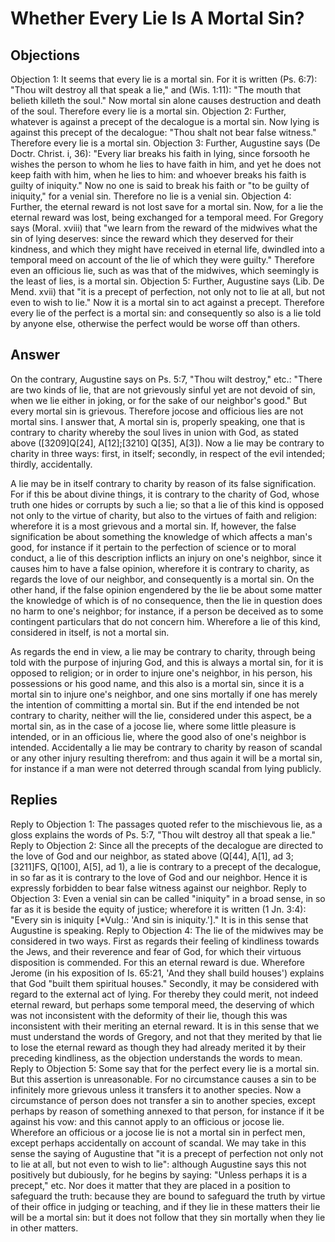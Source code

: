 # Whether Every Lie Is A Mortal Sin?
## Objections
Objection 1: It seems that every lie is a mortal sin. For it is written (Ps. 6:7): "Thou wilt destroy all that speak a lie," and (Wis. 1:11): "The mouth that belieth killeth the soul." Now mortal sin alone causes destruction and death of the soul. Therefore every lie is a mortal sin.
Objection 2: Further, whatever is against a precept of the decalogue is a mortal sin. Now lying is against this precept of the decalogue: "Thou shalt not bear false witness." Therefore every lie is a mortal sin.
Objection 3: Further, Augustine says (De Doctr. Christ. i, 36): "Every liar breaks his faith in lying, since forsooth he wishes the person to whom he lies to have faith in him, and yet he does not keep faith with him, when he lies to him: and whoever breaks his faith is guilty of iniquity." Now no one is said to break his faith or "to be guilty of iniquity," for a venial sin. Therefore no lie is a venial sin.
Objection 4: Further, the eternal reward is not lost save for a mortal sin. Now, for a lie the eternal reward was lost, being exchanged for a temporal meed. For Gregory says (Moral. xviii) that "we learn from the reward of the midwives what the sin of lying deserves: since the reward which they deserved for their kindness, and which they might have received in eternal life, dwindled into a temporal meed on account of the lie of which they were guilty." Therefore even an officious lie, such as was that of the midwives, which seemingly is the least of lies, is a mortal sin.
Objection 5: Further, Augustine says (Lib. De Mend. xvii) that "it is a precept of perfection, not only not to lie at all, but not even to wish to lie." Now it is a mortal sin to act against a precept. Therefore every lie of the perfect is a mortal sin: and consequently so also is a lie told by anyone else, otherwise the perfect would be worse off than others.
## Answer
On the contrary, Augustine says on Ps. 5:7, "Thou wilt destroy," etc.: "There are two kinds of lie, that are not grievously sinful yet are not devoid of sin, when we lie either in joking, or for the sake of our neighbor's good." But every mortal sin is grievous. Therefore jocose and officious lies are not mortal sins.
I answer that, A mortal sin is, properly speaking, one that is contrary to charity whereby the soul lives in union with God, as stated above ([3209]Q[24], A[12];[3210] Q[35], A[3]). Now a lie may be contrary to charity in three ways: first, in itself; secondly, in respect of the evil intended; thirdly, accidentally.

A lie may be in itself contrary to charity by reason of its false signification. For if this be about divine things, it is contrary to the charity of God, whose truth one hides or corrupts by such a lie; so that a lie of this kind is opposed not only to the virtue of charity, but also to the virtues of faith and religion: wherefore it is a most grievous and a mortal sin. If, however, the false signification be about something the knowledge of which affects a man's good, for instance if it pertain to the perfection of science or to moral conduct, a lie of this description inflicts an injury on one's neighbor, since it causes him to have a false opinion, wherefore it is contrary to charity, as regards the love of our neighbor, and consequently is a mortal sin. On the other hand, if the false opinion engendered by the lie be about some matter the knowledge of which is of no consequence, then the lie in question does no harm to one's neighbor; for instance, if a person be deceived as to some contingent particulars that do not concern him. Wherefore a lie of this kind, considered in itself, is not a mortal sin.

As regards the end in view, a lie may be contrary to charity, through being told with the purpose of injuring God, and this is always a mortal sin, for it is opposed to religion; or in order to injure one's neighbor, in his person, his possessions or his good name, and this also is a mortal sin, since it is a mortal sin to injure one's neighbor, and one sins mortally if one has merely the intention of committing a mortal sin. But if the end intended be not contrary to charity, neither will the lie, considered under this aspect, be a mortal sin, as in the case of a jocose lie, where some little pleasure is intended, or in an officious lie, where the good also of one's neighbor is intended. Accidentally a lie may be contrary to charity by reason of scandal or any other injury resulting therefrom: and thus again it will be a mortal sin, for instance if a man were not deterred through scandal from lying publicly.
## Replies
Reply to Objection 1: The passages quoted refer to the mischievous lie, as a gloss explains the words of Ps. 5:7, "Thou wilt destroy all that speak a lie."
Reply to Objection 2: Since all the precepts of the decalogue are directed to the love of God and our neighbor, as stated above (Q[44], A[1], ad 3; [3211]FS, Q[100], A[5], ad 1), a lie is contrary to a precept of the decalogue, in so far as it is contrary to the love of God and our neighbor. Hence it is expressly forbidden to bear false witness against our neighbor.
Reply to Objection 3: Even a venial sin can be called "iniquity" in a broad sense, in so far as it is beside the equity of justice; wherefore it is written (1 Jn. 3:4): "Every sin is iniquity [*Vulg.: 'And sin is iniquity.']." It is in this sense that Augustine is speaking.
Reply to Objection 4: The lie of the midwives may be considered in two ways. First as regards their feeling of kindliness towards the Jews, and their reverence and fear of God, for which their virtuous disposition is commended. For this an eternal reward is due. Wherefore Jerome (in his exposition of Is. 65:21, 'And they shall build houses') explains that God "built them spiritual houses." Secondly, it may be considered with regard to the external act of lying. For thereby they could merit, not indeed eternal reward, but perhaps some temporal meed, the deserving of which was not inconsistent with the deformity of their lie, though this was inconsistent with their meriting an eternal reward. It is in this sense that we must understand the words of Gregory, and not that they merited by that lie to lose the eternal reward as though they had already merited it by their preceding kindliness, as the objection understands the words to mean.
Reply to Objection 5: Some say that for the perfect every lie is a mortal sin. But this assertion is unreasonable. For no circumstance causes a sin to be infinitely more grievous unless it transfers it to another species. Now a circumstance of person does not transfer a sin to another species, except perhaps by reason of something annexed to that person, for instance if it be against his vow: and this cannot apply to an officious or jocose lie. Wherefore an officious or a jocose lie is not a mortal sin in perfect men, except perhaps accidentally on account of scandal. We may take in this sense the saying of Augustine that "it is a precept of perfection not only not to lie at all, but not even to wish to lie": although Augustine says this not positively but dubiously, for he begins by saying: "Unless perhaps it is a precept," etc. Nor does it matter that they are placed in a position to safeguard the truth: because they are bound to safeguard the truth by virtue of their office in judging or teaching, and if they lie in these matters their lie will be a mortal sin: but it does not follow that they sin mortally when they lie in other matters.